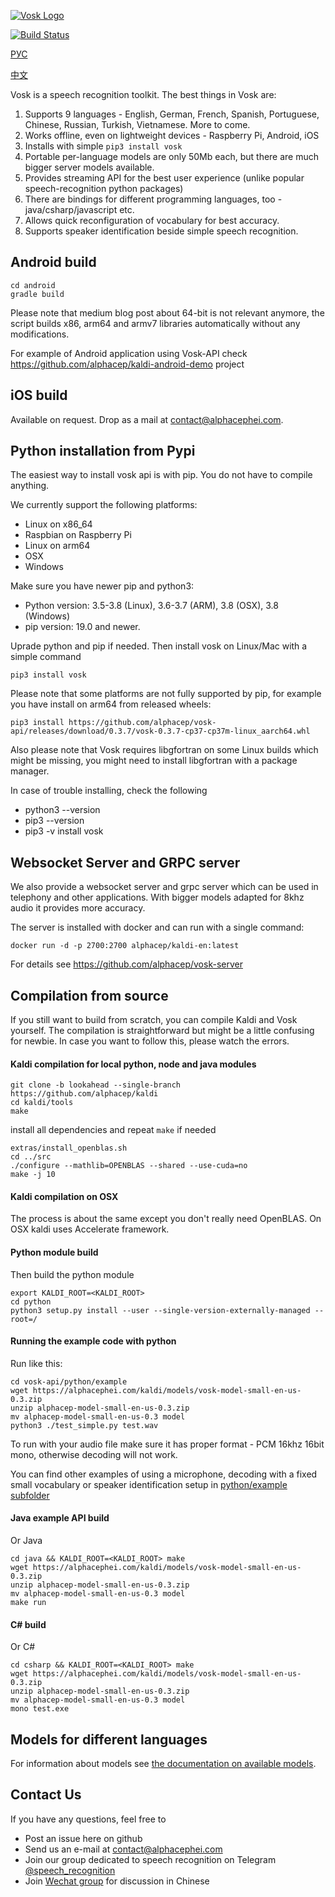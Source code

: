 [![Vosk Logo](https://alphacephei.com/img/logo_mini.png)](https://alphacephei.com)

[![Build Status](https://travis-ci.com/alphacep/vosk-api.svg?branch=master)](https://travis-ci.com/alphacep/vosk-api)

[РУС](README.ru.md)

[中文](README.zh.md)

Vosk is a speech recognition toolkit. The best things in Vosk are:

  1. Supports 9 languages - English, German, French, Spanish, Portuguese, Chinese, Russian, Turkish, Vietnamese. More to come.
  1. Works offline, even on lightweight devices - Raspberry Pi, Android, iOS
  1. Installs with simple `pip3 install vosk`
  1. Portable per-language models are only 50Mb each, but there are much bigger server models available.
  1. Provides streaming API for the best user experience (unlike popular speech-recognition python packages)
  1. There are bindings for different programming languages, too - java/csharp/javascript etc.
  1. Allows quick reconfiguration of vocabulary for best accuracy.
  1. Supports speaker identification beside simple speech recognition.

## Android build

```
cd android
gradle build
```

Please note that medium blog post about 64-bit is not relevant anymore, the script builds x86, arm64 and armv7 libraries automatically without any modifications.

For example of Android application using Vosk-API check https://github.com/alphacep/kaldi-android-demo project

## iOS build

Available on request. Drop as a mail at [contact@alphacephei.com](mailto:contact@alphacephei.com).

## Python installation from Pypi

The easiest way to install vosk api is with pip. You do not have to compile anything. 

We currently support the following platforms:

  * Linux on x86_64
  * Raspbian on Raspberry Pi
  * Linux on arm64
  * OSX
  * Windows

Make sure you have newer pip and python3:

  * Python version: 3.5-3.8 (Linux), 3.6-3.7 (ARM), 3.8 (OSX), 3.8 (Windows)
  * pip version: 19.0 and newer.

Uprade python and pip if needed. Then install vosk on Linux/Mac with a simple command

```
pip3 install vosk
```

Please note that some platforms are not fully supported by pip, for example you have install on arm64 from released wheels:

```
pip3 install https://github.com/alphacep/vosk-api/releases/download/0.3.7/vosk-0.3.7-cp37-cp37m-linux_aarch64.whl
```

Also please note that Vosk requires libgfortran on some Linux builds which might be missing, you might need to install libgfortran with a
package manager.

In case of trouble installing, check the following

  * python3 --version
  * pip3 --version
  * pip3 -v install vosk

## Websocket Server and GRPC server

We also provide a websocket server and grpc server which can be used in telephony and other applications. With bigger models adapted for 8khz audio it provides more accuracy.

The server is installed with docker and can run with a single command:

```
docker run -d -p 2700:2700 alphacep/kaldi-en:latest
```

For details see https://github.com/alphacep/vosk-server


## Compilation from source

If you still want to build from scratch, you can compile Kaldi and Vosk yourself. The compilation is straightforward but might be a little confusing for newbie. In case you want to follow this, please watch the errors.

#### Kaldi compilation for local python, node and java modules

```
git clone -b lookahead --single-branch https://github.com/alphacep/kaldi
cd kaldi/tools
make
```

install all dependencies and repeat `make` if needed

```
extras/install_openblas.sh
cd ../src
./configure --mathlib=OPENBLAS --shared --use-cuda=no
make -j 10
```

#### Kaldi compilation on OSX

The process is about the same except you don't really need OpenBLAS. On OSX kaldi uses Accelerate framework.

#### Python module build

Then build the python module

```
export KALDI_ROOT=<KALDI_ROOT>
cd python
python3 setup.py install --user --single-version-externally-managed --root=/
```

#### Running the example code with python

Run like this:

```
cd vosk-api/python/example
wget https://alphacephei.com/kaldi/models/vosk-model-small-en-us-0.3.zip
unzip alphacep-model-small-en-us-0.3.zip
mv alphacep-model-small-en-us-0.3 model
python3 ./test_simple.py test.wav
```

To run with your audio file make sure it has proper format - PCM 16khz 16bit mono, otherwise decoding will not work.

You can find other examples of using a microphone, decoding with a fixed small vocabulary or speaker identification setup in  [python/example subfolder](https://github.com/alphacep/vosk-api/tree/master/python/example)

#### Java example API build

Or Java

```
cd java && KALDI_ROOT=<KALDI_ROOT> make
wget https://alphacephei.com/kaldi/models/vosk-model-small-en-us-0.3.zip
unzip alphacep-model-small-en-us-0.3.zip
mv alphacep-model-small-en-us-0.3 model
make run
```

#### C# build

Or C#

```
cd csharp && KALDI_ROOT=<KALDI_ROOT> make
wget https://alphacephei.com/kaldi/models/vosk-model-small-en-us-0.3.zip
unzip alphacep-model-small-en-us-0.3.zip
mv alphacep-model-small-en-us-0.3 model
mono test.exe
```

## Models for different languages

For information about models see [the documentation on available models](https://github.com/alphacep/vosk-api/blob/master/doc/models.md).

## Contact Us

If you have any questions, feel free to

   * Post an issue here on github
   * Send us an e-mail at [contact@alphacephei.com](mailto:contact@alphacephei.com)
   * Join our group dedicated to speech recognition on Telegram [@speech_recognition](https://t.me/speech_recognition)
   * Join [Wechat group](https://alphacephei.com/img/wechat/wechat.jpg) for discussion in Chinese
